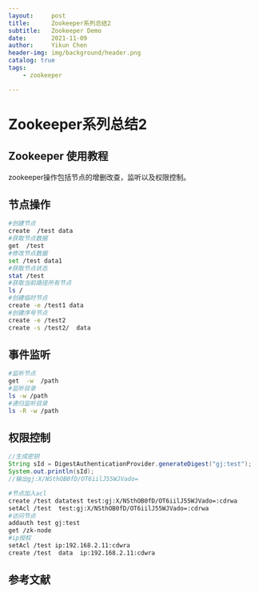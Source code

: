 ```yaml
---
layout:     post
title:      Zookeeper系列总结2
subtitle:   Zookeeper Demo
date:       2021-11-09
author:     Yikun Chen
header-img: img/background/header.png
catalog: true
tags:
    - zookeeper

---
```



# Zookeeper系列总结2

Zookeeper 使用教程
--

zookeeper操作包括节点的增删改查，监听以及权限控制。

## 节点操作

```bash
#创建节点
create  /test data
#获取节点数据
get  /test
#修改节点数据
set /test data1
#获取节点状态
stat /test
#获取当前路径所有节点
ls /
#创建临时节点
create -e /test1 data
#创建序号节点
create -e /test2
create -s /test2/  data
```

## 事件监听

```bash
#监听节点
get  -w  /path
#监听目录
ls -w /path
#递归监听目录
ls -R -w /path
```

## 权限控制

```java
//生成密钥
String sId = DigestAuthenticationProvider.generateDigest("gj:test");
System.out.println(sId);
//输出gj:X/NSthOB0fD/OT6iilJ55WJVado=
```

```bash
#节点加入acl
create /test datatest test:gj:X/NSthOB0fD/OT6iilJ55WJVado=:cdrwa
setAcl /test  test:gj:X/NSthOB0fD/OT6iilJ55WJVado=:cdrwa
#访问节点
addauth test gj:test
get /zk-node
#ip授权
setAcl /test ip:192.168.2.11:cdwra
create /test  data  ip:192.168.2.11:cdwra
```


参考文献
--

